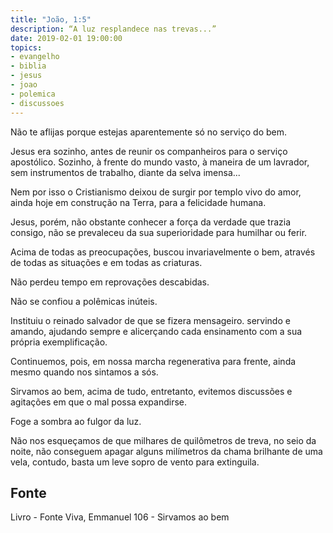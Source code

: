 ```yaml
---
title: "João, 1:5"
description: “A luz resplandece nas trevas...”
date: 2019-02-01 19:00:00
topics: 
- evangelho
- biblia
- jesus
- joao
- polemica
- discussoes
---
```


Não te aflijas porque estejas aparentemente só no serviço do bem.

Jesus era sozinho, antes de reunir os companheiros para o serviço
apostólico. Sozinho, à frente do mundo vasto, à maneira de um lavrador, sem
instrumentos de trabalho, diante da selva imensa...

Nem por isso o Cristianismo deixou de surgir por templo vivo do amor,
ainda hoje em construção na Terra, para a felicidade humana.

Jesus, porém, não obstante conhecer a força da verdade que trazia consigo,
não se prevaleceu da sua superioridade para humilhar ou ferir.

Acima de todas as preocupações, buscou invariavelmente o bem, através de
todas as situações e em todas as criaturas.

Não perdeu tempo em reprovações descabidas.

Não se confiou a polêmicas inúteis.

Instituiu o reinado salvador de que se fizera mensageiro. servindo e
amando, ajudando sempre e alicerçando cada ensinamento com a sua própria
exemplificação.

Continuemos, pois, em nossa marcha regenerativa para frente, ainda mesmo
quando nos sintamos a sós.

Sirvamos ao bem, acima de tudo, entretanto, evitemos discussões e
agitações em que o mal possa expandir­se.

Foge a sombra ao fulgor da luz.

Não nos esqueçamos de que milhares de quilômetros de treva, no seio da
noite, não conseguem apagar alguns milímetros da chama brilhante de uma vela,
contudo, basta um leve sopro de vento para extingui­la.


## Fonte
Livro - Fonte Viva, Emmanuel
106 - Sirvamos ao bem

